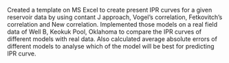 Created a template on MS Excel to create present IPR curves for a given reservoir data by using contant J approach, Vogel’s correlation, Fetkovitch’s correlation and New correlation. Implemented those models on a real field data of Well B, Keokuk Pool, Oklahoma to compare the IPR curves of different models with real data. Also calculated average absolute errors of different models to analyse which of the model will be best for predicting IPR curve.

